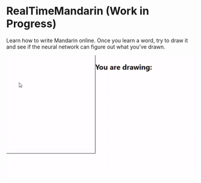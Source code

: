 ﻿# RealTimeMandarin (Work in Progress)

Learn how to write Mandarin online. Once you learn a word, try to draw it and see if 
the neural network can figure out what you've drawn.

![](docs/demo.gif)
